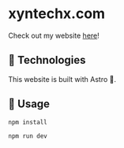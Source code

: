 # xyntechx.com
Check out my website [here](https://xyntechx.com/)!

## 🤖 Technologies
This website is built with Astro 🚀.

## 🔨 Usage
```bash
npm install
```

```bash
npm run dev
```
